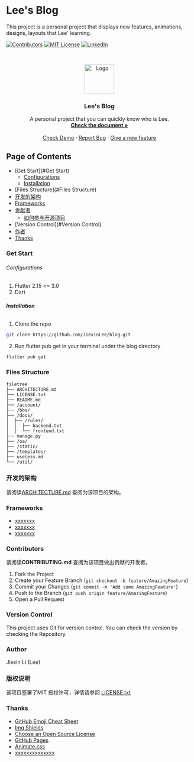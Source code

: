 

# Lee's Blog

This project is a personal project that displays new features, animations, designs, layouts that Lee' learning.

<!-- PROJECT SHIELDS -->

[![Contributors][contributors-shield]][contributors-url]
[![MIT License][license-shield]][license-url]
[![LinkedIn][linkedin-shield]][linkedin-url]

<!-- PROJECT LOGO -->
<br />

<p align="center">
  <a href="https://github.com/JiexinLee/blog">
    <img src="images/logo.png" alt="Logo" width="80" height="80">
  </a>

  <h3 align="center">Lee's Blog</h3>
  <p align="center">
    A personal project that you can quickly know who is Lee.
    <br />
    <a href="https://github.com/JiexinLee/blog"><strong>Check the document »</strong></a>
    <br />
    <br />
    <a href="https://github.com/JiexinLee/blog">Check Demo</a>
    ·
    <a href="https://github.com/JiexinLee/blog/issues">Report Bug</a>
    ·
    <a href="https://github.com/JiexinLee/blog/issues">Give a new feature</a>
  </p>

</p>

 
## Page of Contents

- [Get Start](#Get Start)
  - [Configurations](#Configurations)
  - [Installation](#Installation)
- [Files Structure](#Files Structure)
- [开发的架构](#开发的架构)
- [Frameworks](#Frameworks)
- [贡献者](#贡献者)
  - [如何参与开源项目](#如何参与开源项目)
- [Version Control](#Version Control)
- [作者](#作者)
- [Thanks](#Thanks)

### Get Start


###### Configurations

1. Flutter 2.15 <= 3.0
2. Dart 

###### **Installation**

1. Clone the repo

```sh
git clone https://github.com/JiexinLee/blog.git
```
2. Run flutter pub get in your terminal under the blog directory

```sh
flutter pub get
```

### Files Structure

```
filetree 
├── ARCHITECTURE.md
├── LICENSE.txt
├── README.md
├── /account/
├── /bbs/
├── /docs/
│  ├── /rules/
│  │  ├── backend.txt
│  │  └── frontend.txt
├── manage.py
├── /oa/
├── /static/
├── /templates/
├── useless.md
└── /util/

```


### 开发的架构 

请阅读[ARCHITECTURE.md](https://github.com/name/xxxxxx/blob/master/ARCHITECTURE.md) 查阅为该项目的架构。



### Frameworks 

- [xxxxxxx](https://getbootstrap.com)
- [xxxxxxx](https://jquery.com)
- [xxxxxxx](https://laravel.com)

### Contributors

请阅读**CONTRIBUTING.md** 查阅为该项目做出贡献的开发者。




1. Fork the Project
2. Create your Feature Branch (`git checkout -b feature/AmazingFeature`)
3. Commit your Changes (`git commit -m 'Add some AmazingFeature'`)
4. Push to the Branch (`git push origin feature/AmazingFeature`)
5. Open a Pull Request



### Version Control

This project uses Git for version control. You can check the version by checking the Repository.

### Author

Jiexin Li (Lee)

### 版权说明

该项目签署了MIT 授权许可，详情请参阅 [LICENSE.txt](https://github.com/)

### Thanks


- [GitHub Emoji Cheat Sheet](https://www.webpagefx.com/tools/emoji-cheat-sheet)
- [Img Shields](https://shields.io)
- [Choose an Open Source License](https://choosealicense.com)
- [GitHub Pages](https://pages.github.com)
- [Animate.css](https://daneden.github.io/animate.css)
- [xxxxxxxxxxxxxx](https://connoratherton.com/loaders)

<!-- links -->
[your-project-path]:https://github.com/JiexinLee/blog
[contributors-shield]: https://img.shields.io/github/contributors/JiexinLee/blog
[contributors-url]: https://github.com/JiexinLee/blog/graphs/contributors
[forks-shield]: https://img.shields.io/github/forks/JiexinLee/blog.svg?style=flat-square
[forks-url]: https://github.com/JiexinLee/blog/network/members
[stars-shield]: https://img.shields.io/github/stars/JiexinLee/blog.svg?style=flat-square
[stars-url]: https://github.com/JiexinLee/blog/stargazers
[issues-shield]: https://img.shields.io/github/issues/JiexinLee/blog.svg?style=flat-square
[issues-url]: https://img.shields.io/github/issues/JiexinLee/blog.svg
[license-shield]: https://img.shields.io/github/license/JiexinLee/blog.svg?style=flat-square
[license-url]: https://github.com/JiexinLee/blog/blob/master/LICENSE.txt
[linkedin-shield]: https://img.shields.io/badge/-LinkedIn-black.svg?style=flat-square&logo=linkedin&colorB=555
[linkedin-url]: https://linkedin.com/in/jiexin-li-lee-55b91b171



